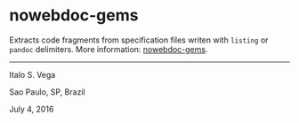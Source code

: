 # nowebdoc-gems

Extracts code fragments from specification files writen with `listing` or `pandoc` delimiters. More information: [nowebdoc-gems](https://github.com/cnt5bs/nowebdoc-gems/blob/master/doc/nowebdoc-gems.pdf).

----

Italo S. Vega

Sao Paulo, SP, Brazil

July 4, 2016
